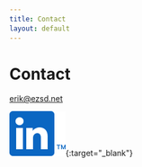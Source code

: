```yaml
---
title: Contact
layout: default
---
```


# Contact

[erik@ezsd.net](<mailto:erik@ezsd.net>)

[![LinkedIn](/assets/img/In-Blue.png)](https://nl.linkedin.com/in/erik-zubiria){:target="_blank"}
